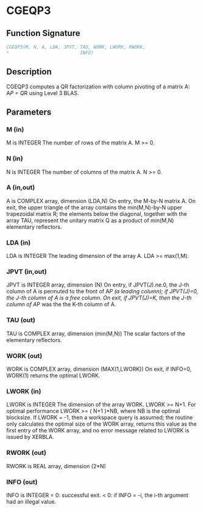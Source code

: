 # CGEQP3

## Function Signature

```fortran
CGEQP3(M, N, A, LDA, JPVT, TAU, WORK, LWORK, RWORK,
*                          INFO)
```

## Description


 CGEQP3 computes a QR factorization with column pivoting of a
 matrix A:  A*P = Q*R  using Level 3 BLAS.

## Parameters

### M (in)

M is INTEGER The number of rows of the matrix A. M >= 0.

### N (in)

N is INTEGER The number of columns of the matrix A. N >= 0.

### A (in,out)

A is COMPLEX array, dimension (LDA,N) On entry, the M-by-N matrix A. On exit, the upper triangle of the array contains the min(M,N)-by-N upper trapezoidal matrix R; the elements below the diagonal, together with the array TAU, represent the unitary matrix Q as a product of min(M,N) elementary reflectors.

### LDA (in)

LDA is INTEGER The leading dimension of the array A. LDA >= max(1,M).

### JPVT (in,out)

JPVT is INTEGER array, dimension (N) On entry, if JPVT(J).ne.0, the J-th column of A is permuted to the front of A*P (a leading column); if JPVT(J)=0, the J-th column of A is a free column. On exit, if JPVT(J)=K, then the J-th column of A*P was the the K-th column of A.

### TAU (out)

TAU is COMPLEX array, dimension (min(M,N)) The scalar factors of the elementary reflectors.

### WORK (out)

WORK is COMPLEX array, dimension (MAX(1,LWORK)) On exit, if INFO=0, WORK(1) returns the optimal LWORK.

### LWORK (in)

LWORK is INTEGER The dimension of the array WORK. LWORK >= N+1. For optimal performance LWORK >= ( N+1 )*NB, where NB is the optimal blocksize. If LWORK = -1, then a workspace query is assumed; the routine only calculates the optimal size of the WORK array, returns this value as the first entry of the WORK array, and no error message related to LWORK is issued by XERBLA.

### RWORK (out)

RWORK is REAL array, dimension (2*N)

### INFO (out)

INFO is INTEGER = 0: successful exit. < 0: if INFO = -i, the i-th argument had an illegal value.

